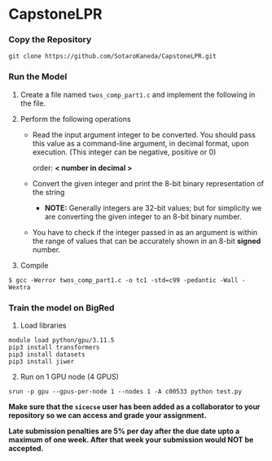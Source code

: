 # CapstoneLPR

### Copy the Repository

```
git clone https://github.com/SotaroKaneda/CapstoneLPR.git
```

### Run the Model

1. Create a file named `twos_comp_part1.c` and implement the following in the file.

2. Perform the following operations
   * Read the input argument integer to be converted. You should pass this value as a command-line argument, in decimal format, upon execution. (This integer can be negative, positive or 0)
   
     order: **< number in decimal >**
     
   * Convert the given integer and print the 8-bit binary representation of the string
     - **NOTE:** Generally integers are 32-bit values; but for simplicity we are converting the given integer to an 8-bit binary number.
   * You have to check if the integer passed in as an argument is within the range of values that can be accurately shown in an 8-bit **signed** number.

3. Compile

```
$ gcc -Werror twos_comp_part1.c -o tc1 -std=c99 -pedantic -Wall -Wextra
```

### Train the model on BigRed

1. Load libraries
   
```
module load python/gpu/3.11.5
pip3 install transformers
pip3 install datasets
pip3 install jiwer
```

2. Run on 1 GPU node (4 GPUS)
```
srun -p gpu --gpus-per-node 1 --nodes 1 -A c00533 python test.py
```


**Make sure that the `sicecse` user has been added as a collaborator to your
 repository so we can access and grade your assignment.**

**Late submission penalties are 5% per day after the due date upto a maximum of 
one week. After that week your submission would NOT be accepted.**
